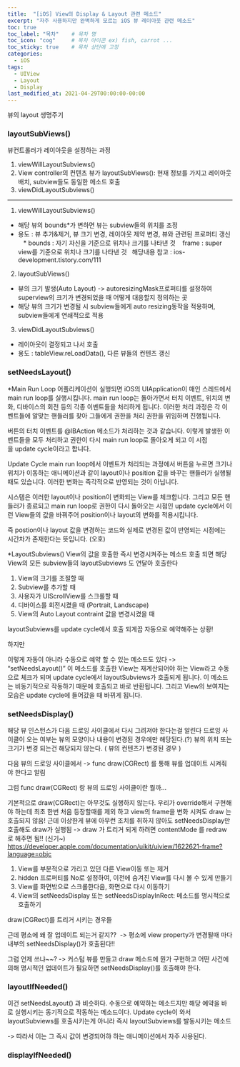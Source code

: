 ```yaml
---
title:  "[iOS] View의 Display & Layout 관련 메소드"
excerpt: "자주 사용하지만 완벽하게 모르는 iOS 뷰 레이아웃 관련 메소드"
toc: true
toc_label: "목차"    # 목차 명
toc_icon: "cog"     # 목차 아이콘 ex) fish, carrot ...
toc_sticky: true    # 목차 상단에 고정
categories:
  - iOS
tags:
  - UIView
  - Layout
  - Display
last_modified_at: 2021-04-29T00:00:00-00:00
---
```


뷰의 layout 생명주기

### layoutSubViews()

뷰컨트롤러가 레이아웃을 설정하는 과정
1.	viewWillLayoutSubviews()
2.	View controller의 컨텐츠 뷰가 layoutSubViews(): 현재 정보를 가지고 레이아웃 배치, subview들도 동일한 메소드 호출
3.	viewDidLayoutSubviews()

---

1. viewWillLayoutSubviews()
- 해당 뷰의 bounds*가 변하면 뷰는 subview들의 위치를 조정
- 용도 : 뷰 추가&제거, 뷰 크기 변경, 레이아웃 제약 변경, 뷰와 관련된 프로퍼티 갱신
 
 * bounds : 자기 자신을 기준으로 위치나 크기를 나타낸 것
   frame : super view를 기준으로 위치나 크기를 나타낸 것
  해당내용 참고 : ios-development.tistory.com/111
 
2. layoutSubViews()
- 뷰의 크기 발생(Auto Layout) -> autoresizingMask프로퍼티를 설정하여 superview의 크기가 변경되었을 때 어떻게 대응할지 정의하는 곳
- 해당 뷰의 크기가 변경될 시 subview들에게 auto resizing동작을 적용하며, subview들에게 연쇄적으로 적용
 
3. viewDidLayoutSubviews()
- 레이아웃이 결정되고 나서 호출
- 용도 : tableView.reLoadData(), 다른 뷰들의 컨텐츠 갱신


### setNeedsLayout()

*Main Run Loop
어플리케이션이 실행되면 iOS의 UIApplication이 매인 스레드에서 main run loop를 실행시킵니다. main run loop는 돌아가면서 터치 이벤트, 위치의 변화, 디바이스의 회전 등의 각종 이벤트들을 처리하게 됩니다. 이러한 처리 과정은 각 이벤트들에 알맞는 핸들러를 찾아 그들에게 권한을 처리 권한을 위임하며 진행됩니다.

버튼의 터치 이벤트를 @IBAction 메소드가 처리하는 것과 같습니다.
이렇게 발생한 이벤트들을 모두 처리하고 권한이 다시 main run loop로 돌아오게 되고 이 시점을 update cycle이라고 합니다.

Update Cycle
main run loop에서 이벤트가 처리되는 과정에서 버튼을 누르면 크기나 위치가 이동하는 애니메이션과 같이 layout이나 position 값을 바꾸는 핸들러가 실행될 때도 있습니다. 이러한 변화는 즉각적으로 반영되는 것이 아닙니다.

시스템은 이러한 layout이나 position이 변화되는 View를 체크합니다. 그리고 모든 핸들러가 종료되고 main run loop로 권한이 다시 돌아오는 시점인 update cycle에서 이런 View들의 값을 바꿔주어 position이나 layout의 변화를 적용시킵니다.

즉 postion이나 layout 값을 변경하는 코드와 실제로 변경된 값이 반영되는 시점에는 시간차가 존재한다는 뜻입니다. (오호)

*LayoutSubviews()
View의 값을 호출한 즉시 변경시켜주는 메소드
호출 되면 해당 View의 모든 subview들의 layoutSubviews 도 연달아 호출한다
1. View의 크기를 조절할 때
2. Subview를 추가할 때
3. 사용자가 UIScrollView를 스크롤할 때
4. 디바이스를 회전시켰을 때 (Portrait, Landscape)
5. View의 Auto Layout contraint 값을 변경시켰을 때

layoutSubviews를 update cycle에서 호출 되게끔 자동으로 예약해주는 상황!

하지만

이렇게 자동이 아니라 수동으로 예약 할 수 있는 메소드도 있다 -> “setNeedsLayout()”
이 메소드를 호출한 View는 재계산되어야 하는 View라고 수동으로 체크가 되며 update cycle에서 layoutSubviews가 호출되게 됩니다.
이 메소드는 비동기적으로 작동하기 때문에 호출되고 바로 반환됩니다. 그리고 View의 보여지는 모습은 update cycle에 들어갔을 때 바뀌게 됩니다.


### setNeedsDisplay()

해당 뷰 인스턴스가 다음 드로잉 사이클에서 다시 그려져야 한다는걸 알린다
드로잉 사이클이 오는 여부는 뷰의 모양이나 내용이 변경된 경우에만 해당된다.(?) 뷰의 위치 또는 크기가 변경 되는건 해당되지 않는다. ( 뷰의 컨텐츠가 변경된 경우 )

다음 뷰의 드로잉 사이클에서 -> func draw(CGRect) 를 통해 뷰를 업데이트 시켜줘야 한다고 알림

그럼 func draw(CGRect) 랑 뷰의 드로잉 사이클이란 뭘까…

기본적으로 draw(CGRect)는 아무것도 실행하지 않는다.
우리가 override해서 구현해야 하는데
최초 한번 처음 등장할때를 제외 하고 view의 frame을 변화 시켜도 draw 는 호출되지 않음!
근데 이상한게 뷰에 아무런 조치를 취하지 않아도 setNeedsDisplay만 호출해도 draw가 실행됨
-> draw 가 트리거 되게 하려면 contentMode 를 redraw로 해주면 됨!! (신기~)
https://developer.apple.com/documentation/uikit/uiview/1622621-frame?language=objc

1. View를 부분적으로 가리고 있던 다른 View이동 또는 제거
2. hidden 프로퍼티를 No로 설정하여, 이전에 숨겨진 View를 다시 볼 수 있게 만들기
3. View를 화면밖으로 스크롤한다음, 화면으로 다시 이동하기
4. View의 setNeedsDisplay 또는 setNeedsDisplayInRect: 메소드를 명시적으로 호출하기

draw(CGRect)를 트리거 시키는 경우들

근데 평소에 왜 잘 업데이트 되는거 같지?? 
-> 평소에 view property가 변경될때 마다 내부의 setNeedsDisplay()가 호출된다!!

그럼 언제 쓰냐~~?
-> 커스텀 뷰를 만들고 draw 메소드에 뭔가 구현하고 어떤 사건에 의해 명시적인 업데이트가 필요하면 setNeedsDisplay()를 호출해야 한다.


### layoutIfNeeded()
이건 setNeedsLayout() 과 비슷하다. 수동으로 예약하는 메소드지만 해당 예약을 바로 실행시키는 동기적으로 작동하는 메소드이다. Update cycle이 와서 layoutSubviews를 호출시키는게 아니라 즉시 layoutSubviews를 발동시키는 메소드

-> 따라서 이는 그 즉시 값이 변경되어햐 하는 애니메이션에서 자주 사용된다.


### displayIfNeeded()
